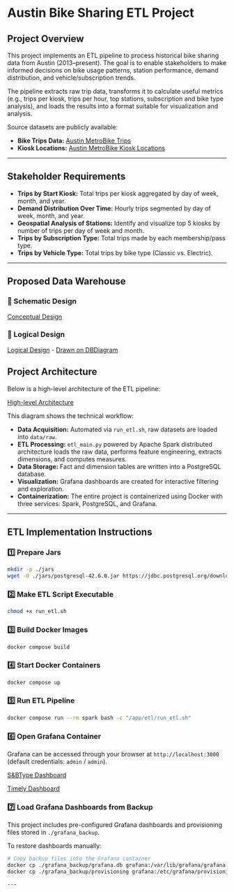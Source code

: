 # Austin Bike Sharing ETL Project

## Project Overview

This project implements an ETL pipeline to process historical bike sharing data from Austin (2013–present). The goal is to enable stakeholders to make informed decisions on bike usage patterns, station performance, demand distribution, and vehicle/subscription trends.

The pipeline extracts raw trip data, transforms it to calculate useful metrics (e.g., trips per kiosk, trips per hour, top stations, subscription and bike type analysis), and loads the results into a format suitable for visualization and analysis.

Source datasets are publicly available:

- **Bike Trips Data:** [Austin MetroBike Trips](https://data.austintexas.gov/api/views/tyfh-5r8s/rows.csv?fourfour=tyfh-5r8s&cacheBust=1744129742&date=20250926&accessType=DOWNLOAD)
- **Kiosk Locations:** [Austin MetroBike Kiosk Locations](https://data.austintexas.gov/api/views/qd73-bsdg/rows.csv?fourfour=qd73-bsdg&cacheBust=1745520602&date=20250926&accessType=DOWNLOAD)

---

## Stakeholder Requirements

- **Trips by Start Kiosk:** Total trips per kiosk aggregated by day of week, month, and year.
- **Demand Distribution Over Time:** Hourly trips segmented by day of week, month, and year.
- **Geospatial Analysis of Stations:** Identify and visualize top 5 kiosks by number of trips per day of week and month.
- **Trips by Subscription Type:** Total trips made by each membership/pass type.
- **Trips by Vehicle Type:** Total trips by bike type (Classic vs. Electric).

---

## Proposed Data Warehouse

### 📌 Schematic Design

[Conceptual Design](./images/AustinTripsCoceptualDesign.jpg)

### 📌 Logical Design

[Logical Design](./images/AustinTripsLogicalDesign.jpg)  -  [Drawn on DBDiagram](https://dbdiagram.io/)

## Project Architecture

Below is a high-level architecture of the ETL pipeline:

[High-level Architecture](./images/AustinTripsETLHighLevelArchitecture.png)

This diagram shows the technical workflow:

- **Data Acquisition:** Automated via `run_etl.sh`, raw datasets are loaded into `data/raw`.
- **ETL Processing:** `etl_main.py` powered by Apache Spark distributed architecture loads the raw data, performs feature engineering, extracts dimensions, and computes measures.
- **Data Storage:** Fact and dimension tables are written into a PostgreSQL database.
- **Visualization:** Grafana dashboards are created for interactive filtering and exploration.
- **Containerization:** The entire project is containerized using Docker with three services: Spark, PostgreSQL, and Grafana.

---

## ETL Implementation Instructions

### 1️⃣ Prepare Jars

```bash
mkdir -p ./jars
wget -O ./jars/postgresql-42.6.0.jar https://jdbc.postgresql.org/download/postgresql-42.6.0.jar
```

### 2️⃣ Make ETL Script Executable

```bash
chmod +x run_etl.sh
```

### 3️⃣ Build Docker Images

```bash
docker compose build
```

### 4️⃣ Start Docker Containers

```bash
docker compose up
```

### 5️⃣ Run ETL Pipeline

```bash
docker compose run --rm spark bash -c "/app/etl/run_etl.sh"
```

### 6️⃣ Open Grafana Container

Grafana can be accessed through your browser at `http://localhost:3000` (default credentials: `admin` / `admin`).

[S&BType Dashboard](./images/AustinTripsSubAndTypeDashboard.jpg)

[Timely Dashboard](./images/AustinTripsTimelyDashboard.jpg)

### 7️⃣ Load Grafana Dashboards from Backup

This project includes pre-configured Grafana dashboards and provisioning files stored in `./grafana_backup`.

To restore dashboards manually:

```bash
# Copy backup files into the Grafana container
docker cp ./grafana_backup/grafana.db grafana:/var/lib/grafana/grafana.db
docker cp ./grafana_backup/provisioning grafana:/etc/grafana/provisioning

---
